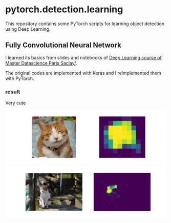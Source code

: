 # pytorch.detection.learning

This repository contains some PyTorch scripts for learning object detection using Deep Learning.

## Fully Convolutional Neural Network

I learned its basics from slides and notebooks of [Deep Learning course of Master Datascience Paris Saclay/](https://github.com/m2dsupsdlclass/lectures-labs).

The original codes are implemented with Keras and I reimplemented them with PyTorch.

### result

Very cute

![](fcn/images/cat-fcn.jpg)
![](fcn/images/cat3-fcn.jpg)

